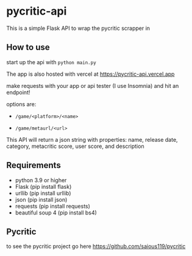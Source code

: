 # pycritic-api

This is a simple Flask API to wrap the pycritic scrapper in

## How to use

start up the api with ```python main.py```

The app is also hosted with vercel at https://pycritic-api.vercel.app

make requests with your app or api tester (I use Insomnia) and hit an endpoint!

options are:

- ```/game/<platform>/<name>```
  
- ```/game/metaurl/<url>```

This API will return a json string with properties: name, release date, category, metacritic score, user score, and description

## Requirements

- python 3.9 or higher
- Flask (pip install flask)
- urllib (pip install urllib)
- json (pip install json)
- requests (pip install requests)
- beautiful soup 4 (pip install bs4)

## Pycritic
to see the pycritic project go here https://github.com/saious119/pycritic 
